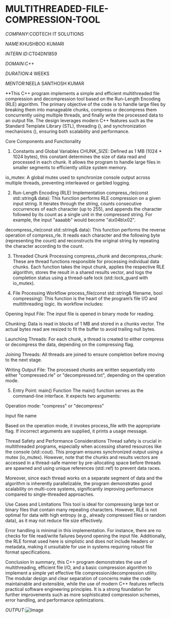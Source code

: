 # MULTITHREADED-FILE-COMPRESSION-TOOL

*COMPANY*:CODTECH IT SOLUTIONS

*NAME*:KHUSHBOO KUMARI

*INTERN ID*:CT04DN1859

*DOMAIN*:C++

*DURATION*:4 WEEKS

*MENTOR*:NEELA SANTHOSH KUMAR

**This C++ program implements a simple and efficient multithreaded file compression and decompression tool based on the Run-Length Encoding (RLE) algorithm. The primary objective of the code is to handle large files by breaking them into manageable chunks, compress or decompress them concurrently using multiple threads, and finally write the processed data to an output file. The design leverages modern C++ features such as the Standard Template Library (STL), threading (<thread>), and synchronization mechanisms (<mutex>), ensuring both scalability and performance.

Core Components and Functionality
1. Constants and Global Variables
CHUNK_SIZE: Defined as 1 MB (1024 * 1024 bytes), this constant determines the size of data read and processed in each chunk. It allows the program to handle large files in smaller segments to efficiently utilize system memory.

io_mutex: A global mutex used to synchronize console output across multiple threads, preventing interleaved or garbled logging.

2. Run-Length Encoding (RLE) Implementation
compress_rle(const std::string& data):
This function performs RLE compression on a given input string. It iterates through the string, counts consecutive occurrences of each character (up to 255), and appends the character followed by its count as a single unit in the compressed string. For example, the input "aaaabb" would become "a\x04b\x02".

decompress_rle(const std::string& data):
This function performs the reverse operation of compress_rle. It reads each character and the following byte (representing the count) and reconstructs the original string by repeating the character according to the count.

3. Threaded Chunk Processing
compress_chunk and decompress_chunk:
These are thread functions responsible for processing individual data chunks. Each function takes the input chunk, applies the respective RLE algorithm, stores the result in a shared results vector, and logs the completion status using a thread-safe lock (std::lock_guard with io_mutex).

4. File Processing Workflow
process_file(const std::string& filename, bool compressing):
This function is the heart of the program’s file I/O and multithreading logic. Its workflow includes:

Opening Input File: The input file is opened in binary mode for reading.

Chunking: Data is read in blocks of 1 MB and stored in a chunks vector. The actual bytes read are resized to fit the buffer to avoid trailing null bytes.

Launching Threads: For each chunk, a thread is created to either compress or decompress the data, depending on the compressing flag.

Joining Threads: All threads are joined to ensure completion before moving to the next stage.

Writing Output File: The processed chunks are written sequentially into either "compressed.rle" or "decompressed.txt", depending on the operation mode.

5. Entry Point: main() Function
The main() function serves as the command-line interface. It expects two arguments:

Operation mode: "compress" or "decompress"

Input file name

Based on the operation mode, it invokes process_file with the appropriate flag. If incorrect arguments are supplied, it prints a usage message.

Thread Safety and Performance Considerations
Thread safety is crucial in multithreaded programs, especially when accessing shared resources like the console (std::cout). This program ensures synchronized output using a mutex (io_mutex). However, note that the chunks and results vectors are accessed in a thread-safe manner by pre-allocating space before threads are spawned and using unique references (std::ref) to prevent data races.

Moreover, since each thread works on a separate segment of data and the algorithm is inherently parallelizable, the program demonstrates good scalability on multi-core systems, significantly improving performance compared to single-threaded approaches.

Use Cases and Limitations
This tool is ideal for compressing large text or binary files that contain many repeating characters. However, RLE is not optimal for data with high entropy (e.g., already compressed files or random data), as it may not reduce file size effectively.

Error handling is minimal in this implementation. For instance, there are no checks for file read/write failures beyond opening the input file. Additionally, the RLE format used here is simplistic and does not include headers or metadata, making it unsuitable for use in systems requiring robust file format specifications.

Conclusion
In summary, this C++ program demonstrates the use of multithreading, efficient file I/O, and a basic compression algorithm to implement a simple yet effective file compression/decompression utility. The modular design and clear separation of concerns make the code maintainable and extensible, while the use of modern C++ features reflects practical software engineering principles. It is a strong foundation for further improvements such as more sophisticated compression schemes, error handling, and performance optimizations.

*OUTPUT*:![Image](https://github.com/user-attachments/assets/24b60c3e-3e0b-49c2-b575-e27ff673659f)



